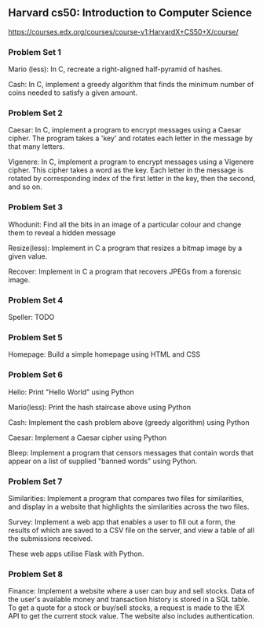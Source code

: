 ## Harvard cs50: Introduction to Computer Science
https://courses.edx.org/courses/course-v1:HarvardX+CS50+X/course/

### Problem Set 1

Mario (less): In C, recreate a right-aligned half-pyramid of hashes. 

Cash: In C, implement a greedy algorithm that finds the minimum number of coins needed to satisfy a given amount. 

### Problem Set 2

Caesar: In C, implement a program to encrypt messages using a Caesar cipher. 
The program takes a 'key' and rotates each letter in the message by that many letters. 

Vigenere: In C, implement a program to encrypt messages using a Vigenere cipher.
This cipher takes a word as the key. Each letter in the message is rotated by corresponding index of the first letter in the key, then the second, and so on. 

### Problem Set 3

Whodunit: Find all the bits in an image of a particular colour and change them to reveal a hidden message

Resize(less): Implement in C a program that resizes a bitmap image by a given value. 

Recover: Implement in C a program that recovers JPEGs from a forensic image. 

### Problem Set 4

Speller: TODO

### Problem Set 5

Homepage: Build a simple homepage using HTML and CSS

### Problem Set 6

Hello: Print "Hello World" using Python

Mario(less): Print the hash staircase above using Python

Cash: Implement the cash problem above (greedy algorithm) using Python

Caesar: Implement a Caesar cipher using Python

Bleep: Implement a program that censors messages that contain words that appear on a list of supplied "banned words" using Python. 

### Problem Set 7

Similarities: Implement a program that compares two files for similarities, and display in a website that highlights the similarities across the two files. 

Survey: Implement a web app that enables a user to fill out a form, the results of which are saved to a CSV file on the server, and view a table of all the submissions received. 

These web apps utilise Flask with Python. 

### Problem Set 8

Finance: Implement a website where a user can buy and sell stocks. Data of the user's available money and transaction history is stored in a SQL table. To get a quote for a stock or buy/sell stocks, a request is made to the IEX API to get the current stock value. The website also includes authentication. 
